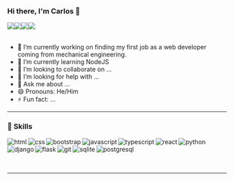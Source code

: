 ### Hi there, I'm Carlos 👋

[<img style="float: left; padding-right: 0 !important" src="https://img.shields.io/badge/Gmail-D14836?style=for-the-badge&logo=gmail&logoColor=white" />][gmail]
[<img style="float: left; padding-right: 0 !important;" src="https://img.shields.io/badge/LinkedIn-0077B5?style=for-the-badge&logo=linkedin&logoColor=white" />][linkedin]
[<img style="float: left; padding-right: 0 !important;" src="https://img.shields.io/badge/WhatsApp-25D366?style=for-the-badge&logo=whatsapp&logoColor=white" />][whatsapp]
[<img style="float: left; padding-right: 0 !important;" src="https://img.shields.io/badge/Telegram-2CA5E0?style=for-the-badge&logo=telegram&logoColor=white" />][telegram]

<br></br>

- 🔭 I’m currently working on finding my first job as a web developer coming from mechanical engineering.
- 🌱 I’m currently learning NodeJS
- 👯 I’m looking to collaborate on ...
- 🤔 I’m looking for help with ...
- 💬 Ask me about ...
- 😄 Pronouns: He/Him
- ⚡ Fun fact: ...

---

### :rocket: Skills

<img alt="html" align="left" src="https://img.shields.io/badge/HTML5-E34F26?style=for-the-badge&logo=html5&logoColor=white" />

<img alt="css" align="left" src="https://img.shields.io/badge/CSS3-1572B6?style=for-the-badge&logo=css3&logoColor=white" />

<img alt="bootstrap" align="left" src="https://img.shields.io/badge/Bootstrap-563D7C?style=for-the-badge&logo=bootstrap&logoColor=white" />

<img alt="javascript" align="left" src="https://img.shields.io/badge/JavaScript-F7DF1E?style=for-the-badge&logo=javascript&logoColor=black" />

<img alt="typescript" align="left" src="https://img.shields.io/badge/TypeScript-007ACC?style=for-the-badge&logo=typescript&logoColor=white" />

<img alt="react" align="left" src="https://img.shields.io/badge/React-20232A?style=for-the-badge&logo=react&logoColor=61DAFB"/>

<img alt="python" align="left" src="https://img.shields.io/badge/Python-14354C?style=for-the-badge&logo=python&logoColor=white" />

<img alt="django" align="left" src="https://img.shields.io/badge/Django-092E20?style=for-the-badge&logo=django&logoColor=white"/>

<img alt="flask" align="left" src="https://img.shields.io/badge/Flask-000000?style=for-the-badge&logo=flask&logoColor=white" />

<img alt="git" align="left" src="https://img.shields.io/badge/Git-F05032?style=for-the-badge&logo=git&logoColor=white" />

<img alt="sqlite" align="left" src="https://img.shields.io/badge/SQLite-07405E?style=for-the-badge&logo=sqlite&logoColor=white"/>

<img alt="postgresql" align="left" src="https://img.shields.io/badge/PostgreSQL-316192?style=for-the-badge&logo=postgresql&logoColor=white" />

## <br></br>

---

[email]: mailto:carlossgv@gmail.com
[linkedin]: https://www.linkedin.com/in/carlossgv/
[gmail]: mailto:carlossgv@gmail.com
[whatsapp]: https://wa.link/99d94m
[telegram]: https://t.me/carlossgv
